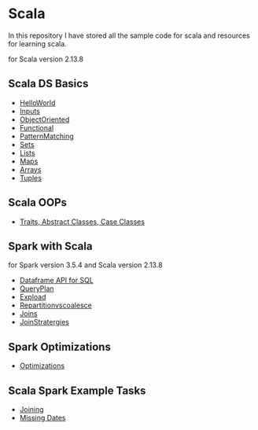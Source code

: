 # Scala

In this repository I have stored all the sample code for  scala and resources for learning scala.

for Scala version 2.13.8

## Scala DS Basics

- [HelloWorld]("Scala_DS_Examples/HelloWorld.scala")
- [Inputs]("Scala_DS_Examples/Inputs.txt")
- [ObjectOriented](Scala_DS_Examples/ObjectOriented.txt)
- [Functional](Scala_DS_Examples/Functional.txt)
- [PatternMatching](Scala_DS_Examples/PatternMatching.txt)
- [Sets](Scala_DS_Examples/Sets.txt)
- [Lists](Scala_DS_Examples/Lists.txt)
- [Maps](Scala_DS_Examples/Maps.txt)
- [Arrays](Scala_DS_Examples/Arrays.txt)
- [Tuples](Scala_DS_Examples/Tuples.txt)

## Scala OOPs

- [Traits, Abstract Classes, Case Classes](Scala_Oops_Examples/oops.scala)

## Spark with Scala

for Spark version 3.5.4 and Scala version 2.13.8

- [Dataframe API for SQL](app/src/main/scala/org/Main.scala)
- [QueryPlan](app/src/main/scala/org/QueryPlan.scala)
- [Expload](app/src/main/scala/org/Expload.scala)
- [Repartitionvscoalesce](app/src/main/scala/org/RepartionvsColalace.scala)
- [Joins](app/src/main/scala/org/Joins.scala)
- [JoinStratergies](app/src/main/scala/org/SpecialJoins.scala)

## Spark Optimizations

- [Optimizations](Scala_Spark_Examples/Optimizations.md)

## Scala Spark Example Tasks

- [Joining](Scala_Spark_Examples/joinTask.scala)
- [Missing Dates](Scala_Spark_Examples/MissingDates.scala)

